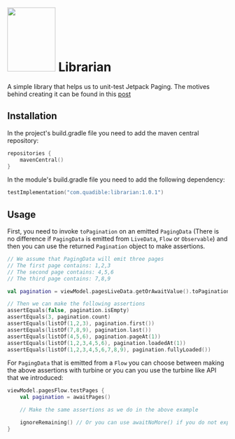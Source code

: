 # <img src="https://images-wixmp-ed30a86b8c4ca887773594c2.wixmp.com/f/2c457e5f-aa0b-432f-b0b7-30a7e780c408/d8ic07r-5edfc792-cbad-4e95-abe5-729ed6863349.jpg?token=eyJ0eXAiOiJKV1QiLCJhbGciOiJIUzI1NiJ9.eyJzdWIiOiJ1cm46YXBwOjdlMGQxODg5ODIyNjQzNzNhNWYwZDQxNWVhMGQyNmUwIiwiaXNzIjoidXJuOmFwcDo3ZTBkMTg4OTgyMjY0MzczYTVmMGQ0MTVlYTBkMjZlMCIsIm9iaiI6W1t7InBhdGgiOiJcL2ZcLzJjNDU3ZTVmLWFhMGItNDMyZi1iMGI3LTMwYTdlNzgwYzQwOFwvZDhpYzA3ci01ZWRmYzc5Mi1jYmFkLTRlOTUtYWJlNS03MjllZDY4NjMzNDkuanBnIn1dXSwiYXVkIjpbInVybjpzZXJ2aWNlOmZpbGUuZG93bmxvYWQiXX0.POFYD4-yfP4k4vRny7E527xE-83JeI7sKqrTomh7SL0" width="110" height="146"> Librarian

A simple library that helps us to unit-test Jetpack Paging. The motives behind creating it can be found in this [post](https://engineering.theblueground.com/blog/)

## Installation
In the project's build.gradle file you need to add the maven central repository:
```kotlin
repositories {
    mavenCentral()
}
```

In the module's build.gradle file you need to add the following dependency:
```kotlin
testImplementation("com.quadible:librarian:1.0.1")
```

## Usage
First, you need to invoke `toPagination` on an emitted `PagingData` (There is no difference if `PagingData` is emitted from `LiveData`, `Flow` or `Observable`) and then you can use the returned `Pagination` object to make assertions.

```kotlin
// We assume that PagingData will emit three pages
// The first page contains: 1,2,3
// The second page contains: 4,5,6
// The third page contains: 7,8,9

val pagination = viewModel.pagesLiveData.getOrAwaitValue().toPagination()

// Then we can make the following assertions
assertEquals(false, pagination.isEmpty)
assertEquals(3, pagination.count)
assertEquals(listOf(1,2,3), pagination.first())
assertEquals(listOf(7,8,9), pagination.last())
assertEquals(listOf(4,5,6), pagination.pageAt(1))
assertEquals(listOf(1,2,3,4,5,6), pagination.loadedAt(1))
assertEquals(listOf(1,2,3,4,5,6,7,8,9), pagination.fullyLoaded())
```

For `PagingData` that is emitted from a `Flow` you can choose between making the above assertions with turbine or you can you use the turbine like API that we introduced:

```kotlin
viewModel.pagesFlow.testPages {
    val pagination = awaitPages()

    // Make the same assertions as we do in the above example

    ignoreRemaining() // Or you can use awaitNoMore() if you do not expect any other pages
}
```